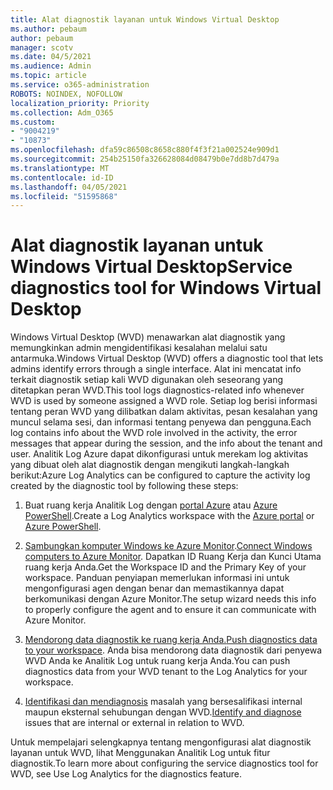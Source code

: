 ```yaml
---
title: Alat diagnostik layanan untuk Windows Virtual Desktop
ms.author: pebaum
author: pebaum
manager: scotv
ms.date: 04/5/2021
ms.audience: Admin
ms.topic: article
ms.service: o365-administration
ROBOTS: NOINDEX, NOFOLLOW
localization_priority: Priority
ms.collection: Adm_O365
ms.custom:
- "9004219"
- "10873"
ms.openlocfilehash: dfa59c86508c8658c880f4f3f21a002524e909d1
ms.sourcegitcommit: 254b25150fa326628084d08479b0e7dd8b7d479a
ms.translationtype: MT
ms.contentlocale: id-ID
ms.lasthandoff: 04/05/2021
ms.locfileid: "51595868"
---
```

# <a name="service-diagnostics-tool-for-windows-virtual-desktop"></a><span data-ttu-id="0998d-102">Alat diagnostik layanan untuk Windows Virtual Desktop</span><span class="sxs-lookup"><span data-stu-id="0998d-102">Service diagnostics tool for Windows Virtual Desktop</span></span>

<span data-ttu-id="0998d-103">Windows Virtual Desktop (WVD) menawarkan alat diagnostik yang memungkinkan admin mengidentifikasi kesalahan melalui satu antarmuka.</span><span class="sxs-lookup"><span data-stu-id="0998d-103">Windows Virtual Desktop (WVD) offers a diagnostic tool that lets admins identify errors through a single interface.</span></span> <span data-ttu-id="0998d-104">Alat ini mencatat info terkait diagnostik setiap kali WVD digunakan oleh seseorang yang ditetapkan peran WVD.</span><span class="sxs-lookup"><span data-stu-id="0998d-104">This tool logs diagnostics-related info whenever WVD is used by someone assigned a WVD role.</span></span> <span data-ttu-id="0998d-105">Setiap log berisi informasi tentang peran WVD yang dilibatkan dalam aktivitas, pesan kesalahan yang muncul selama sesi, dan informasi tentang penyewa dan pengguna.</span><span class="sxs-lookup"><span data-stu-id="0998d-105">Each log contains info about the WVD role involved in the activity, the error messages that appear during the session, and the info about the tenant and user.</span></span> <span data-ttu-id="0998d-106">Analitik Log Azure dapat dikonfigurasi untuk merekam log aktivitas yang dibuat oleh alat diagnostik dengan mengikuti langkah-langkah berikut:</span><span class="sxs-lookup"><span data-stu-id="0998d-106">Azure Log Analytics can be configured to capture the activity log created by the diagnostic tool by following these steps:</span></span>

1. <span data-ttu-id="0998d-107">Buat ruang kerja Analitik Log dengan [portal Azure](https://go.microsoft.com/fwlink/?linkid=2129500) atau [Azure PowerShell](https://go.microsoft.com/fwlink/?linkid=2129501).</span><span class="sxs-lookup"><span data-stu-id="0998d-107">Create a Log Analytics workspace with the [Azure portal](https://go.microsoft.com/fwlink/?linkid=2129500) or [Azure PowerShell](https://go.microsoft.com/fwlink/?linkid=2129501).</span></span>

1. <span data-ttu-id="0998d-108">[Sambungkan komputer Windows ke Azure Monitor](https://go.microsoft.com/fwlink/?linkid=2129913).</span><span class="sxs-lookup"><span data-stu-id="0998d-108">[Connect Windows computers to Azure Monitor](https://go.microsoft.com/fwlink/?linkid=2129913).</span></span> <span data-ttu-id="0998d-109">Dapatkan ID Ruang Kerja dan Kunci Utama ruang kerja Anda.</span><span class="sxs-lookup"><span data-stu-id="0998d-109">Get the Workspace ID and the Primary Key of your workspace.</span></span> <span data-ttu-id="0998d-110">Panduan penyiapan memerlukan informasi ini untuk mengonfigurasi agen dengan benar dan memastikannya dapat berkomunikasi dengan Azure Monitor.</span><span class="sxs-lookup"><span data-stu-id="0998d-110">The setup wizard needs this info to properly configure the agent and to ensure it can communicate with Azure Monitor.</span></span>

1. <span data-ttu-id="0998d-111">[Mendorong data diagnostik ke ruang kerja Anda.](https://go.microsoft.com/fwlink/?linkid=2128284)</span><span class="sxs-lookup"><span data-stu-id="0998d-111">[Push diagnostics data to your workspace](https://go.microsoft.com/fwlink/?linkid=2128284).</span></span> <span data-ttu-id="0998d-112">Anda bisa mendorong data diagnostik dari penyewa WVD Anda ke Analitik Log untuk ruang kerja Anda.</span><span class="sxs-lookup"><span data-stu-id="0998d-112">You can push diagnostics data from your WVD tenant to the Log Analytics for your workspace.</span></span>

1. <span data-ttu-id="0998d-113">[Identifikasi dan mendiagnosis](https://docs.microsoft.com/azure/virtual-desktop/diagnostics-role-service#diagnose-issues-with-powershell) masalah yang bersesalifikasi internal maupun eksternal sehubungan dengan WVD.</span><span class="sxs-lookup"><span data-stu-id="0998d-113">[Identify and diagnose](https://docs.microsoft.com/azure/virtual-desktop/diagnostics-role-service#diagnose-issues-with-powershell) issues that are internal or external in relation to WVD.</span></span>

<span data-ttu-id="0998d-114">Untuk mempelajari selengkapnya tentang mengonfigurasi alat diagnostik layanan untuk WVD, lihat Menggunakan Analitik Log untuk fitur diagnostik.</span><span class="sxs-lookup"><span data-stu-id="0998d-114">To learn more about configuring the service diagnostics tool for WVD, see Use Log Analytics for the diagnostics feature.</span></span>